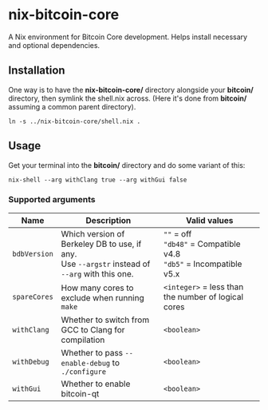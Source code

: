 # nix-bitcoin-core

A Nix environment for Bitcoin Core development. Helps install necessary and optional dependencies.

## Installation

One way is to have the **nix-bitcoin-core/** directory alongside your **bitcoin/** directory, then symlink the shell.nix across. (Here it's done from **bitcoin/** assuming a common parent directory).

```console
ln -s ../nix-bitcoin-core/shell.nix .
```

## Usage

Get your terminal into the **bitcoin/** directory and do some variant of this:
```console
nix-shell --arg withClang true --arg withGui false
```

### Supported arguments

| Name         | Description                                   | Valid values  |
|--------------|-----------------------------------------------|---------------|
| `bdbVersion` | Which version of Berkeley DB to use, if any.<br/>Use `--argstr` instead of `--arg` with this one. | `""` = off<br/>`"db48"` = Compatible v4.8<br/>`"db5"` = Incompatible v5.x |
| `spareCores` | How many cores to exclude when running `make` | `<integer>` = less than the number of logical cores |
| `withClang`  | Whether to switch from GCC to Clang for compilation | `<boolean>` |
| `withDebug`  | Whether to pass `--enable-debug` to `./configure` | `<boolean>` |
| `withGui`    | Whether to enable bitcoin-qt                  | `<boolean>` |
